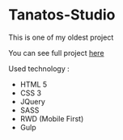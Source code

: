 # Tanatos-Studio

This is one of my oldest project

You can see full project [here](https://ecstatic-yalow-8dad2e.netlify.com)

Used technology :
- HTML 5
- CSS 3
- JQuery
- SASS
- RWD (Mobile First)
- Gulp
